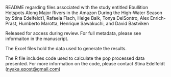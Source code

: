 README regarding files associated with the study entitled Ebullition Hotspots Along Major Rivers in the Amazon During the High-Water Season
by Stina Edelfeldt1, Rafaela Flach, Helge Balk, Tonya DelSontro, Alex Enrich-Prast, Humberto Marotta, Henrique Sawakuchi, and David Bastviken 

Released for access during review. For full metadata, please see informaiton in the manuscript.

The Excel files hold the data used to generate the results.

The R file includes code used to calculate the pop processed data presented. For more information on the code, please contact Stina Edelfeldt (nyaka.epost@gmail.com)

